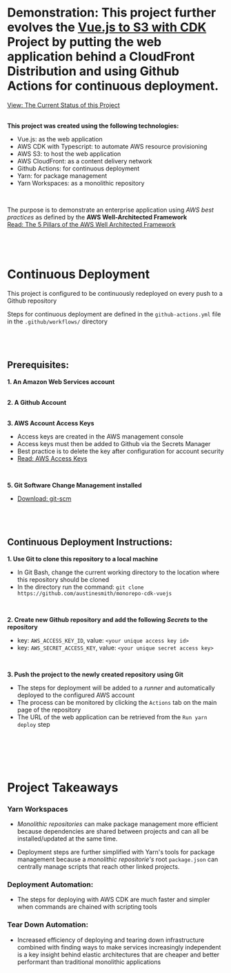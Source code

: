 # Demonstration: This project further evolves the [Vue.js to S3 with CDK](https://github.com/austinesmith/cdk-and-vuejs-in-s3) Project by putting the web application behind a CloudFront Distribution and using Github Actions for continuous deployment.

[View: The Current Status of this Project](http://awscdkstack-websitebucketformonorepodemo082b38ff-14ldkonczygu6.s3-website-us-east-1.amazonaws.com)
<br/><br/>

**This project was created using the following technologies:**
  * Vue.js: as the web application
  * AWS CDK with Typescript: to automate AWS resource provisioning
  * AWS S3: to host the web application
  * AWS CloudFront: as a content delivery network
  * Github Actions: for continuous deployment
  * Yarn: for package management
  * Yarn Workspaces: as a monolithic repository
<br/>

The purpose is to demonstrate an enterprise application using *AWS best practices* as defined by the **AWS Well-Architected Framework**
<br/>[Read: The 5 Pillars of the AWS Well Architected Framework](https://aws.amazon.com/blogs/apn/the-5-pillars-of-the-aws-well-architected-framework/)
<br/><br/><br/><br/>


# Continuous Deployment

This project is configured to be continuously redeployed on every push to a Github repository

Steps for continuous deployment are defined in the `github-actions.yml` file in the `.github/workflows/` directory
<br/><br/><br/><br/>

## Prerequisites:

**1. An Amazon Web Services account**
<br/><br/>

**2. A Github Account**
<br/><br/>

**3. AWS Account Access Keys**
  * Access keys are created in the AWS management console
  * Access keys must then be added to Github via the Secrets Manager
  * Best practice is to delete the key after configuration for account security
  * [Read: AWS Access Keys](https://docs.aws.amazon.com/general/latest/gr/aws-sec-cred-types.html#access-keys-and-secret-access-keys)
<br/>
  
**5. Git Software Change Management installed**
  * [Download: git-scm](https://git-scm.com/downloads)
<br/><br/><br/><br/>


## Continuous Deployment Instructions:

**1. Use Git to clone this repository to a local machine**
  * In Git Bash, change the current working directory to the location where this repository should be cloned
  * In the directory run the command: `git clone https://github.com/austinesmith/monorepo-cdk-vuejs`
<br/>

**2. Create new Github repository and add the following *Secrets* to the repository**
  * key: `AWS_ACCESS_KEY_ID`, value: `<your unique access key id>`
  * key: `AWS_SECRET_ACCESS_KEY`, value: `<your unique secret access key>`
<br/>
  
**3. Push the project to the newly created repository using Git**
  * The steps for deployment will be added to a *runner* and automatically deployed to the configured AWS account
  * The process can be monitored by clicking the `Actions` tab on the main page of the repository
  * The URL of the web application can be retrieved from the `Run yarn deploy` step
  
<br/><br/><br/><br/>



# Project Takeaways

### Yarn Workspaces

  * *Monolithic repositories* can make package management more efficient because dependencies are shared between projects and can all be installed/updated at the same time.
  
  * Deployment steps are further simplified with Yarn's tools for package management because a *monolithic repositorie's* root `package.json` can centrally manage scripts that reach other linked projects.
  

### Deployment Automation:

  * The steps for deploying with AWS CDK are much faster and simpler when commands are chained with scripting tools


### Tear Down Automation:

  * Increased efficiency of deploying and tearing down infrastructure combined with finding ways to make services increasingly independent is a key insight behind elastic architectures that are cheaper and better performant than traditional monolithic applications




